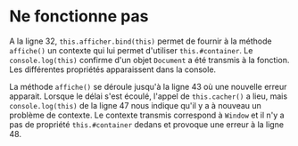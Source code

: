 # Ne fonctionne pas

A la ligne 32, `this.afficher.bind(this)` permet de fournir à la méthode `affiche()` un contexte qui lui permet d'utiliser `this.#container`. Le `console.log(this)` confirme d'un objet `Document` a été transmis à la fonction. Les différentes propriétés apparaissent dans la console.

La méthode `affiche()` se déroule jusqu'à la ligne 43 où une nouvelle erreur apparait. Lorsque le délai s'est écoulé, l'appel de `this.cacher()` a lieu, mais `console.log(this)` de la ligne 47 nous indique qu'il y a à nouveau un problème de contexte. Le contexte transmis correspond à `Window` et il n'y a pas de propriété `this.#container` dedans et provoque une erreur à la ligne 48.
